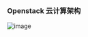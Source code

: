 ### Openstack 云计算架构

![image](https://www.openstack.org/assets/openstack-map/openstack-map-v20190601.svg)